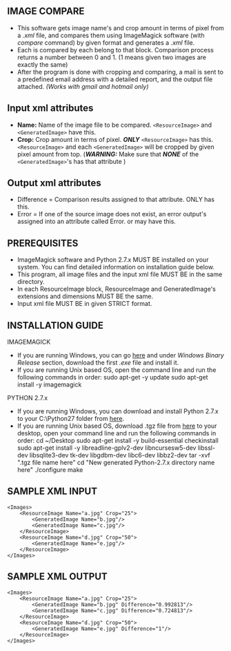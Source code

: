 IMAGE COMPARE
----------
- This software gets image name's and crop amount in terms of pixel from a *.xml* file, and compares them using ImageMagick software  (with *compare* command) by given format and generates a *.xml* file.
- Each <ResourceImage> is compared by each <GeneratedImage> belong to that block. Comparison process returns a number between 0 and 1. (1 means given two images are exactly the same) 
- After the program is done with cropping and comparing, a mail is sent to a predefined email address with a detailed report, and the output file attached. *(Works with gmail and hotmail only)*

Input xml attributes
----------
- **Name:** Name of the image file to be compared. ```<ResourceImage>``` and ```<GeneratedImage>``` have this.
- **Crop:** Crop amount in terms of pixel. ***ONLY*** ```<ResourceImage>``` has this. ```<ResourceImage>``` and each ```<GeneratedImage>``` will be cropped by given pixel amount from top. (***WARNING:*** Make sure that ***NONE*** of the ```<GeneratedImage>```'s has that attribute )

Output xml attributes
----------
- Difference = Comparison results assigned to that attribute. ONLY <GeneratedImage> has this.
- Error = If one of the source image does not exist, an error output's assigned into an attribute called Error. <ResourceImage> or <GeneratedImage> may have this.

PREREQUISITES
----------
- ImageMagick software and Python 2.7.x MUST BE installed on your system. You can find detailed information on installation guide below.
- This program, all image files and the input xml file MUST BE in the same directory.
- In each ResourceImage block, ResourceImage and GeneratedImage's extensions and dimensions MUST BE the same.
- Input xml file MUST BE in given STRICT format.

INSTALLATION GUIDE
----------

IMAGEMAGICK

- If you are running Windows, you can go [here](http://www.imagemagick.org/script/binary-releases.php) and under *Windows Binary Release* section, download the first *.exe* file and install it.
- If you are running Unix based OS, open the command line and run the following commands in order:
	sudo apt-get -y update
	sudo apt-get install -y imagemagick

PYTHON 2.7.x

- If you are running Windows, you can download and install Python 2.7.x to 
your C:\Python27 folder from [here](https://www.python.org/downloads/).
- If you are running Unix based OS, download .tgz file from [here](https://www.python.org/downloads/release/python-2710/) to your desktop, open 
your command line and run the following commands in order:
	cd ~/Desktop
	sudo apt-get install -y build-essential checkinstall
	sudo apt-get install -y libreadline-gplv2-dev libncursesw5-dev libssl-dev 
libsqlite3-dev tk-dev libgdbm-dev libc6-dev libbz2-dev
	tar -xvf ".tgz file name here"
	cd "New generated Python-2.7.x directory name here"
	./configure
	make

SAMPLE XML INPUT
----------
```
<Images>
	<ResourceImage Name="a.jpg" Crop="25">
		<GeneratedImage Name="b.jpg"/>			
		<GeneratedImage Name="c.jpg"/>
	</ResourceImage>
	<ResourceImage Name="d.jpg" Crop="50">
		<GeneratedImage Name="e.jpg"/>
	</ResourceImage>
</Images>
```
SAMPLE XML OUTPUT
----------
```
<Images>
	<ResourceImage Name="a.jpg" Crop="25">
		<GeneratedImage Name="b.jpg" Difference="0.992813"/>			
		<GeneratedImage Name="c.jpg" Difference="0.724813"/>
	</ResourceImage>
	<ResourceImage Name="d.jpg" Crop="50">
		<GeneratedImage Name="e.jpg" Difference="1"/>
	</ResourceImage>
</Images>
```
